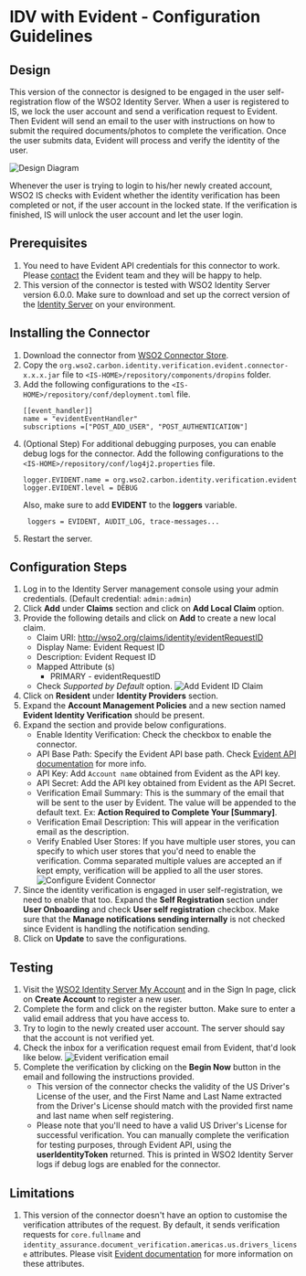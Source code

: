 # IDV with Evident - Configuration Guidelines

## Design
This version of the connector is designed to be engaged in the user self-registration flow of the WSO2 Identity 
Server. When a user is registered to IS, we lock the user account and send a verification request to Evident. Then 
Evident will send an email to the user with instructions on how to submit the required documents/photos to complete 
the verification. Once the user submits data, Evident will process and verify the identity of the user.

![Design Diagram](img/design.png "Design Diagram")

Whenever the user is trying to login to his/her newly created account, WSO2 IS checks with Evident whether the 
identity verification has been completed or not, if the user account in the locked state. If the verification is 
finished, IS will unlock the user account and let the user login.

## Prerequisites
1. You need to have Evident API credentials for this connector to work. Please 
[contact](https://www.evidentid.com/contact-sales/) the Evident team and they will be happy to help.
2. This version of the connector is tested with WSO2 Identity Server version 6.0.0. Make sure to download and set up 
the correct version of the [Identity Server](https://wso2.com/identity-and-access-management) on your environment.

## Installing the Connector
1. Download the connector from [WSO2 Connector Store](https://store.wso2.com/store/assets/isconnector/list).
2. Copy the ```org.wso2.carbon.identity.verification.evident.connector-x.x.x.jar``` file to 
```<IS-HOME>/repository/components/dropins``` folder.
3. Add the following configurations to the ```<IS-HOME>/repository/conf/deployment.toml``` file.
    ```$xslt
    [[event_handler]]
    name = "evidentEventHandler"
    subscriptions =["POST_ADD_USER", "POST_AUTHENTICATION"]
    ```
4. (Optional Step) For additional debugging purposes, you can enable debug logs for the connector. Add the following 
configurations to the ```<IS-HOME>/repository/conf/log4j2.properties``` file.
    ```$xslt
    logger.EVIDENT.name = org.wso2.carbon.identity.verification.evident
    logger.EVIDENT.level = DEBUG
    ```
   Also, make sure to add **EVIDENT** to the **loggers** variable.
   ```$xslt
    loggers = EVIDENT, AUDIT_LOG, trace-messages...
   ```
4. Restart the server.

## Configuration Steps
1. Log in to the Identity Server management console using your admin credentials. (Default credential: 
```admin:admin```)
2. Click **Add** under **Claims** section and click on **Add Local Claim** option.
3. Provide the following details and click on **Add** to create a new local claim.
    - Claim URI: http://wso2.org/claims/identity/evidentRequestID
    - Display Name: Evident Request ID 
    - Description: Evident Request ID 
    - Mapped Attribute (s)
        - PRIMARY - evidentRequestID
    - Check _Supported by Default_ option.
    ![Add Evident ID Claim](img/add-evident-id-claim.png "Add Evident ID Claim")
4. Click on **Resident** under **Identity Providers** section.
5. Expand the **Account Management Policies** and a new section named **Evident Identity Verification** should be
 present.
6. Expand the section and provide below configurations.
    - Enable Identity Verification: Check the checkbox to enable the connector.
    - API Base Path: Specify the Evident API base path. Check 
    [Evident API documentation](https://www.evidentid.com/api-documentation-developers/) for more info.
    - API Key: Add `Account name` obtained from Evident as the API key.
    - API Secret: Add the API key obtained from Evident as the API Secret.
    - Verification Email Summary: This is the summary of the email that will be sent to the user by Evident. The value 
    will be appended to the default text. Ex: **Action Required to Complete Your [Summary]**.
    - Verification Email Description: This will appear in the verification email as the description.
    - Verify Enabled User Stores: If you have multiple user stores, you can specify to which user stores that you'd 
    need to enable the verification. Comma separated multiple values are accepted an if kept empty, verification will 
    be applied to all the user stores.
    ![Configure Evident Connector](img/configure-evident-connector-settings.png "Configure Evident Connector")
7. Since the identity verification is engaged in user self-registration, we need to enable that too. Expand the 
**Self Registration** section under **User Onboarding** and check **User self registration** checkbox. Make sure that the 
**Manage notifications sending internally** is not checked since Evident is handling the notification sending.
8. Click on **Update** to save the configurations.

## Testing
1. Visit the [WSO2 Identity Server My Account](https://localhost:9443/myaccount/) and in the Sign In page, 
click on **Create Account** to register a new user.
2. Complete the form and click on the register button. Make sure to enter a valid email address that you have access to.
3. Try to login to the newly created user account. The server should say that the account is not verified yet.
3. Check the inbox for a verification request email from Evident, that'd look like below.
    ![Evident verification email](img/evident-idv-mail.png "Evident verification email")
4. Complete the verification by clicking on the **Begin Now** button in the email and following the instructions 
provided. 
    - This version of the connector checks the validity of the US Driver's License of the user, and the First Name and
     Last Name extracted from the Driver's License should match with the provided first name and last name when 
     self registering. 
    - Please note that you'll need to have a valid US Driver's License for successful verification. You can 
    manually complete the verification for testing purposes, through Evident API, using the **userIdentityToken** 
    returned. This is printed in WSO2 Identity Server logs if debug logs are enabled for the connector.
    
## Limitations
1. This version of the connector doesn't have an option to customise the verification attributes of the request. By
 default, it sends verification requests for ```core.fullname``` and 
 ```identity_assurance.document_verification.americas.us.drivers_license``` attributes. Please visit 
[Evident documentation](https://www.evidentid.com/api-documentation-developers) for more information on these 
attributes.
